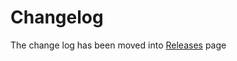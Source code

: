 # Changelog

The change log has been moved into [Releases](https://github.com/amyasnikov/validity/releases) page
